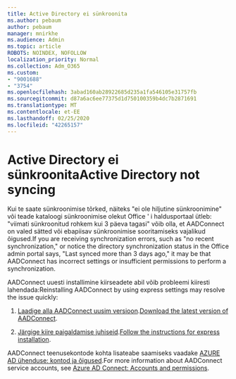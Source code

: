 ```yaml
---
title: Active Directory ei sünkroonita
ms.author: pebaum
author: pebaum
manager: mnirkhe
ms.audience: Admin
ms.topic: article
ROBOTS: NOINDEX, NOFOLLOW
localization_priority: Normal
ms.collection: Adm_O365
ms.custom:
- "9001688"
- "3754"
ms.openlocfilehash: 3abad160ab28922685d235a1fa546105e31757fb
ms.sourcegitcommit: d87a6ac6ee77375d1d750100359b4dc7b2871691
ms.translationtype: MT
ms.contentlocale: et-EE
ms.lasthandoff: 02/25/2020
ms.locfileid: "42265157"
---
```

# <a name="active-directory-not-syncing"></a><span data-ttu-id="f10ef-102">Active Directory ei sünkroonita</span><span class="sxs-lookup"><span data-stu-id="f10ef-102">Active Directory not syncing</span></span>

<span data-ttu-id="f10ef-103">Kui te saate sünkroonimise tõrked, näiteks "ei ole hiljutine sünkroonimine" või teade kataloogi sünkroonimise olekut Office ' i haldusportaal ütleb: "viimati sünkroonitud rohkem kui 3 päeva tagasi" võib olla, et AADConnect on valed sätted või ebapiisav sünkroonimise sooritamiseks vajalikud õigused.</span><span class="sxs-lookup"><span data-stu-id="f10ef-103">If you are receiving synchronization errors, such as "no recent synchronization," or notice the directory synchronization status in the Office admin portal says, "Last synced more than 3 days ago," it may be that AADConnect has incorrect settings or insufficient permissions to perform a synchronization.</span></span>  

<span data-ttu-id="f10ef-104">AADConnect uuesti installimine kiirseadete abil võib probleemi kiiresti lahendada:</span><span class="sxs-lookup"><span data-stu-id="f10ef-104">Reinstalling AADConnect by using express settings may resolve the issue quickly:</span></span>

1. <span data-ttu-id="f10ef-105">[Laadige alla AADConnect uusim versioon](https://go.microsoft.com/fwlink/?LinkId=615771).</span><span class="sxs-lookup"><span data-stu-id="f10ef-105">[Download the latest version of AADConnect](https://go.microsoft.com/fwlink/?LinkId=615771).</span></span>

2. <span data-ttu-id="f10ef-106">[Järgige kiire paigaldamise juhiseid](https://docs.microsoft.com/azure/active-directory/hybrid/how-to-connect-install-express).</span><span class="sxs-lookup"><span data-stu-id="f10ef-106">[Follow the instructions for express installation](https://docs.microsoft.com/azure/active-directory/hybrid/how-to-connect-install-express).</span></span>

<span data-ttu-id="f10ef-107">AADConnect teenusekontode kohta lisateabe saamiseks vaadake [AZURE AD ühenduse: kontod ja õigused](https://docs.microsoft.com/azure/active-directory/hybrid/reference-connect-accounts-permissions).</span><span class="sxs-lookup"><span data-stu-id="f10ef-107">For more information about AADConnect service accounts, see [Azure AD Connect: Accounts and permissions](https://docs.microsoft.com/azure/active-directory/hybrid/reference-connect-accounts-permissions).</span></span>
